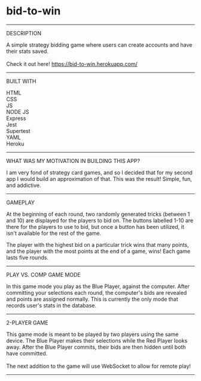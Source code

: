 # bid-to-win
____________________________________________________________
DESCRIPTION

A simple strategy bidding game where users can create accounts and have their stats saved.<br><br>
Check it out here! https://bid-to-win.herokuapp.com/
_____________________________________________________________
BUILT WITH

HTML<br>
CSS<br>
JS<br>
NODE JS<br>
Express<br>
Jest<br>
Supertest<br>
YAML<br>
Heroku<br>
_____________________________________________________________
WHAT WAS MY MOTIVATION IN BUILDING THIS APP?

I am very fond of strategy card games, and so I decided that for my second app I would build an approximation of that. This was the result! Simple, fun, and addictive.
_____________________________________________________________
GAMEPLAY

At the beginning of each round, two randomly generated tricks (between 1 and 10) are displayed for the players to bid on. The buttons labelled 1-10 are there for the players to use to bid, but once a button has been utilized, it isn't available for the rest of the game.

The player with the highest bid on a particular trick wins that many points, and the
player with the most points at the end of a game, wins! Each game lasts five rounds.
_____________________________________________________________
PLAY VS. COMP GAME MODE 

In this game mode you play as the Blue Player, against the computer. After committing your selections each round, the computer's bids are revealed and points are assigned normally. This is currently the only mode that records user's stats in the database.
_____________________________________________________________
2-PLAYER GAME 

This game mode is meant to be played by two players using the same device. The Blue Player makes their selections while the Red Player looks away. After the Blue Player commits, their bids are then hidden until both have committed.<br><br>
The next addition to the game will use WebSocket to allow for remote play!
_____________________________________________________________
